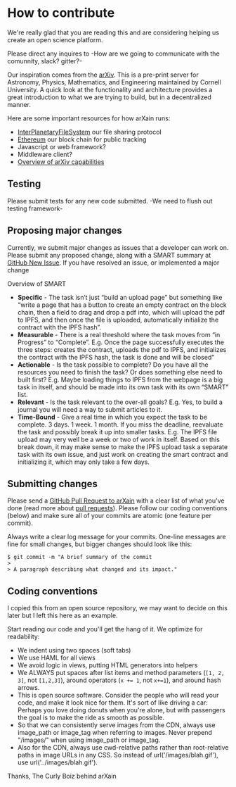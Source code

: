 # How to contribute

We're really glad that you are reading this and are considering helping us create an open science platform.

Please direct any inquires to -How are we going to communicate with the comunnity, slack? gitter?-

Our inspiration comes from the [arXiv](arxiv.org). This is a pre-print server for Astronomy, Physics, Mathematics, and Engineering maintained by Cornell University. A quick look at the functionality and architecture provides a great introduction to what we are trying to build, but in a decentralized manner.


Here are some important resources for how arXain runs:

  * [InterPlanetaryFileSystem](https://ipfs.io) our file sharing protocol
  * [Ethereum](https://www.ethereum.org/) our block chain for public tracking
  * Javascript or web framework?
  * Middleware client?
  * [Overview of arXiv capabilities](https://arxiv.org/help/general)

## Testing

Please submit tests for any new code submitted. -We need to flush out testing framework-

## Proposing major changes

Currently, we submit major changes as issues that a developer can work on. Please submit any proposed change, along with a SMART summary at [GitHub New Issue](https://github.com/david-hopper/arXain/issues/new). If you have resolved an issue, or implemented a major change

Overview of SMART
* __Specific__ - The task isn’t just “build an upload page” but something like “write a page that has a button to create an empty contract on the block chain, then a field to drag and drop a pdf into, which will upload the pdf to IPFS, and then once the file is uploaded, automatically initialize the contract with the IPFS hash”.
* __Measurable__ - There is a real threshold where the task moves from “in Progress” to “Complete”. E.g. Once the page successfully executes the three steps: creates the contract, uploads the pdf to IPFS, and initializes the contract with the IPFS hash, the task is done and will be closed”
* __Actionable__ - Is the task possible to complete? Do you have all the resources you need to finish the task? Or does something else need to built first? E.g. Maybe loading things to IPFS from the webpage is a big task in itself, and should be made into its own task with its own “SMART” list.
* __Relevant__ - Is the task relevant to the over-all goals? E.g. Yes, to build a journal you will need a way to submit articles to it.
* __Time-Bound__ - Give a real time in which you expect the task to be complete. 3 days. 1 week. 1 month. If you miss the deadline, reevaluate the task and possibly break it up into smaller tasks. E.g. The IPFS file upload may very well be a week or two of work in itself. Based on this break down, it may make sense to make the IPFS upload task a separate task with its own issue, and just work on creating the smart contract and initializing it, which may only take a few days.

## Submitting changes

Please send a [GitHub Pull Request to arXain](https://github.com/david-hopper/arXain/pull/new/master) with a clear list of what you've done (read more about [pull requests](http://help.github.com/pull-requests/)). Please follow our coding conventions (below) and make sure all of your commits are atomic (one feature per commit).

Always write a clear log message for your commits. One-line messages are fine for small changes, but bigger changes should look like this:

    $ git commit -m "A brief summary of the commit
    >
    > A paragraph describing what changed and its impact."

## Coding conventions

I copied this from an open source repository, we may want to decide on this later but I left this here as an example.

Start reading our code and you'll get the hang of it. We optimize for readability:

  * We indent using two spaces (soft tabs)
  * We use HAML for all views
  * We avoid logic in views, putting HTML generators into helpers
  * We ALWAYS put spaces after list items and method parameters (`[1, 2, 3]`, not `[1,2,3]`), around operators (`x += 1`, not `x+=1`), and around hash arrows.
  * This is open source software. Consider the people who will read your code, and make it look nice for them. It's sort of like driving a car: Perhaps you love doing donuts when you're alone, but with passengers the goal is to make the ride as smooth as possible.
  * So that we can consistently serve images from the CDN, always use image_path or image_tag when referring to images. Never prepend "/images/" when using image_path or image_tag.
  * Also for the CDN, always use cwd-relative paths rather than root-relative paths in image URLs in any CSS. So instead of url('/images/blah.gif'), use url('../images/blah.gif').

Thanks,
The Curly Boiz behind arXain
